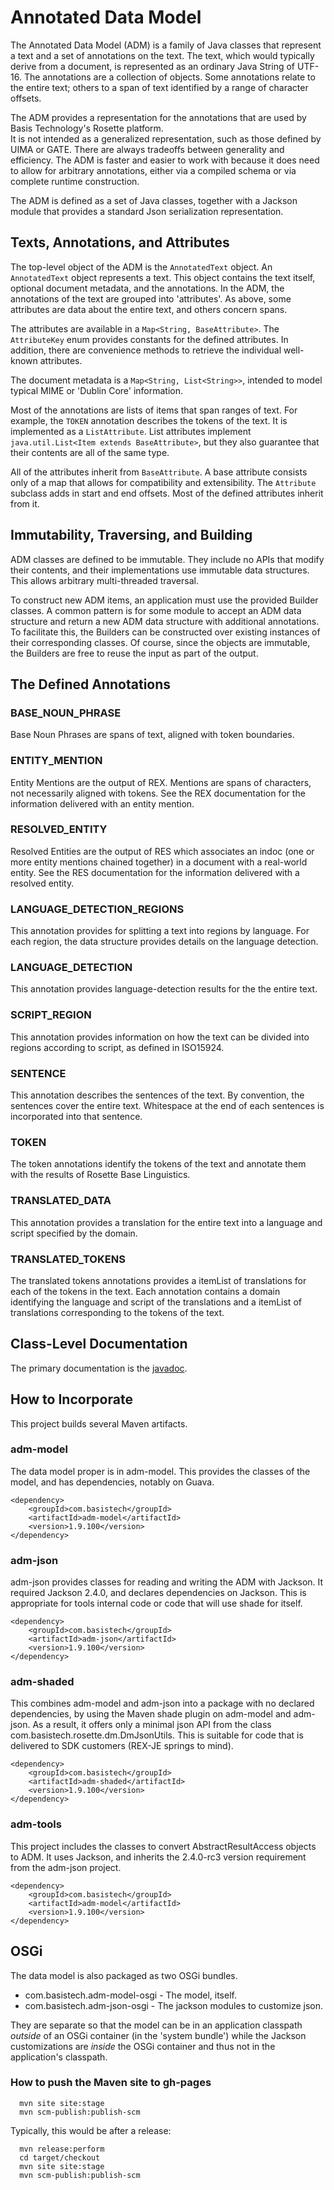 
# Annotated Data Model #

The Annotated Data Model (ADM) is a family of Java classes that represent a text and a set of annotations
on the text. The text, which would typically derive from a document, is represented as an ordinary Java String
of UTF-16. The annotations are a collection of objects. Some annotations relate to the entire text; others
to a span of text identified by a range of character offsets.

The ADM provides a representation for the annotations that are used by Basis Technology's Rosette platform.  
It is not intended as a generalized representation, such as those defined by UIMA or GATE. There are always 
tradeoffs between generality and efficiency. The ADM is faster and easier to work with because it does need 
to allow for arbitrary annotations, either via a compiled schema or via complete runtime construction.

The ADM is defined as a set of Java classes, together with a Jackson module that provides a standard 
Json serialization representation.

## Texts, Annotations, and Attributes ##

The top-level object of the ADM is the `AnnotatedText` object. An `AnnotatedText` object represents a text.
This object contains the text itself, optional document metadata, and the annotations. In the ADM, the 
annotations of the text are grouped into 'attributes'. As above, some attributes are data about the entire
text, and others concern spans.

The attributes are available in a `Map<String, BaseAttribute>`. The `AttributeKey` enum provides constants
for the defined attributes. In addition, there are convenience methods to retrieve the individual well-known
attributes.

The document metadata is a `Map<String, List<String>>`, intended to model typical MIME or 'Dublin Core'
information.

Most of the annotations are lists of items that span ranges of text. For example, the `TOKEN` annotation 
describes the tokens of the text. It is implemented as a `ListAttribute`. List attributes implement 
`java.util.List<Item extends BaseAttribute>`, 
but they also guarantee that their contents are all of the same type.

All of the attributes inherit from `BaseAttribute`. A base attribute consists only of a map that allows for 
compatibility and extensibility. The `Attribute` subclass adds in start and end offsets. Most of the 
defined attributes inherit from it. 

## Immutability, Traversing, and Building ##

ADM classes are defined to be immutable. They include no APIs that modify their contents, and their implementations
use immutable data structures. This allows arbitrary multi-threaded traversal. 

To construct new ADM items, an application must use the provided Builder classes. 
A common pattern is for some module to accept an ADM data structure and return a new ADM data structure with
additional annotations. To facilitate this, the Builders can be constructed over existing instances of 
their corresponding classes. Of course, since the objects are immutable, the Builders are free to reuse
the input as part of the output.

## The Defined Annotations ##

### BASE_NOUN_PHRASE ###

Base Noun Phrases are spans of text, aligned with token boundaries.

### ENTITY_MENTION ###

Entity Mentions are the output of REX. Mentions are spans of characters, not necessarily aligned with tokens.
See the REX documentation for the information delivered with an 
entity mention.

### RESOLVED_ENTITY ###

Resolved Entities are the output of RES which associates an indoc (one or more entity mentions chained together) 
in a document with a real-world entity. See the RES documentation for the information delivered with a resolved 
entity.

### LANGUAGE_DETECTION_REGIONS ###

This annotation provides for splitting a text into regions by language.
For each region, the data structure provides details on the 
language detection.

### LANGUAGE_DETECTION ###

This annotation provides language-detection results for the the entire text.

### SCRIPT_REGION ###

This annotation provides information on how the text can be divided 
into regions according to script, as defined in ISO15924.

### SENTENCE ###

This annotation describes the sentences of the text. By convention, the sentences cover the entire text.
Whitespace at the end of each sentences is incorporated into that sentence.

### TOKEN ###

The token annotations identify the tokens of the text and annotate them with the results of 
Rosette Base Linguistics.
 
### TRANSLATED_DATA ###
 
This annotation provides a translation for the entire text into a language and script specified by the domain.

### TRANSLATED_TOKENS ###

The translated tokens annotations provides a itemList of translations for each of the tokens in the text.  Each annotation
contains a domain identifying the language and script of the translations and a itemList of translations corresponding to
the tokens of the text.

## Class-Level Documentation ##

The primary documentation is the
[javadoc](http://git.basistech.net/pages/textanalytics/annotated-data-model/adm-model/apidocs/index.html).

## How to Incorporate ##

This project builds several Maven artifacts.

### adm-model ###

The data model proper is in adm-model. This provides the classes of
the model, and has dependencies, notably on Guava.

````
<dependency>
    <groupId>com.basistech</groupId>
    <artifactId>adm-model</artifactId>
    <version>1.9.100</version>
</dependency>

````

### adm-json ###

adm-json provides classes for reading and writing the ADM with
Jackson. It required Jackson 2.4.0, and declares dependencies on
Jackson. This is appropriate for tools internal code or code that will
use shade for itself.

````
<dependency>
    <groupId>com.basistech</groupId>
    <artifactId>adm-json</artifactId>
    <version>1.9.100</version>
</dependency>

````

### adm-shaded ###

This combines adm-model and adm-json into a package with no declared
dependencies, by using the Maven shade plugin on adm-model and
adm-json. As a result, it offers only a minimal json API from the
class com.basistech.rosette.dm.DmJsonUtils. This is suitable for code
that is delivered to SDK customers (REX-JE springs to mind).

```
<dependency>
    <groupId>com.basistech</groupId>
    <artifactId>adm-shaded</artifactId>
    <version>1.9.100</version>
</dependency>

```

### adm-tools ###

This project includes the classes to convert AbstractResultAccess
objects to ADM. It uses Jackson, and inherits the 2.4.0-rc3 version
requirement from the adm-json project. 

````
<dependency>
    <groupId>com.basistech</groupId>
    <artifactId>adm-model</artifactId>
    <version>1.9.100</version>
</dependency>

````

## OSGi ##

The data model is also packaged as two OSGi bundles. 

* com.basistech.adm-model-osgi - The model, itself.
* com.basistech.adm-json-osgi - The jackson modules to customize json.

They are separate so that the model can be in an application classpath
_outside_ of an OSGi container (in the 'system bundle') while the
Jackson customizations are _inside_ the OSGi container and thus not in
the application's classpath.


### How to push the Maven site to gh-pages ###

```
  mvn site site:stage
  mvn scm-publish:publish-scm
```

Typically, this would be after a release:

````
  mvn release:perform
  cd target/checkout 
  mvn site site:stage
  mvn scm-publish:publish-scm
````
